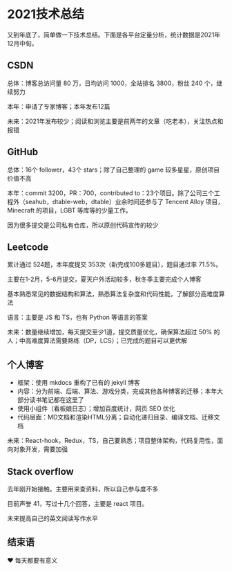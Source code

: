 # 2021技术总结

又到年底了，简单做一下技术总结。下面是各平台定量分析，统计数据是2021年12月中旬。



## CSDN

总体：博客总访问量 80 万，日均访问 1000，全站排名 3800，粉丝 240 个，继续努力

本年：申请了专家博客；本年发布12篇

未来：2021年发布较少；阅读和浏览主要是前两年的文章（吃老本），关注热点和报错



## GitHub

总体：16个 follower，43个 stars；除了自己整理的 game 较多星星，原创项目价值不高

本年：commit 3200，PR：700，contributed to：23个项目。除了公司三个工程外（seahub，dtable-web，dtable）业余时间还参与了 Tencent Alloy 项目，Minecraft 的项目，LGBT 等库等的少量工作。

因为很多提交是公司私有仓库，所以原创代码宣传的较少



## Leetcode

累计通过 524题，本年度提交 353次（新完成100多题目），题目通过率 71.5%。

主要在1-2月，5-6月提交，夏天户外活动较多，秋冬季主要完成个人博客

基本熟悉常见的数据结构和算法，熟悉算法复杂度和代码性能，了解部分高难度算法

语言：主要是 JS 和 TS，也有 Python 等语言的答案

未来：数量继续增加，每天提交至少1道，提交质量优化，确保算法超过 50% 的人；中高难度算法需要熟练（DP，LCS）；已完成的题目可以更优解



## 个人博客

- 框架：使用 mkdocs 重构了已有的 jekyll 博客
- 内容：分为前端、后端、算法、游戏分类，完成其他各种博客的迁移；本年大部分读书笔记都在这里了
- 使用小组件（看板娘日志）；增加百度统计，网页 SEO 优化
- 代码层面：MD文档和渲染HTML分离；自动化递归目录、编译文档、迁移文档

未来：React-hook，Redux，TS，自己要熟悉；项目整体架构，代码复用性，面向对象开发，需要加强



## Stack overflow

去年刚开始接触。主要用来查资料，所以自己参与度不多

目前声誉 41，写过十几个回答，主要是 react 项目。

未来提高自己的英文阅读写作水平



## 结束语

:heart: 每天都要有意义
